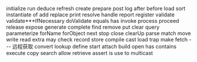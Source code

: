 initialize
run
deduce
refresh
create
prepare
post
log
after
before
load
sort
instantiate
of
add
replace
print
resolve
handle
report
register
validate
validate***IfNecessary
doValidate
equals
has
invoke
process
proceed
release
expose
generate
complete
find
remove
put
clear
query
parameterize
forName
forObject
next
stop
close
clearUp
parse
match
move
write
read
extra
may
check
record
store
compile
cast
load
trap
make
fetch --- 远程获取
convert
lookup
define
start
attach
build
open
has
contains
execute
copy
search
allow
retrieve
assert
is
use
to
multicast